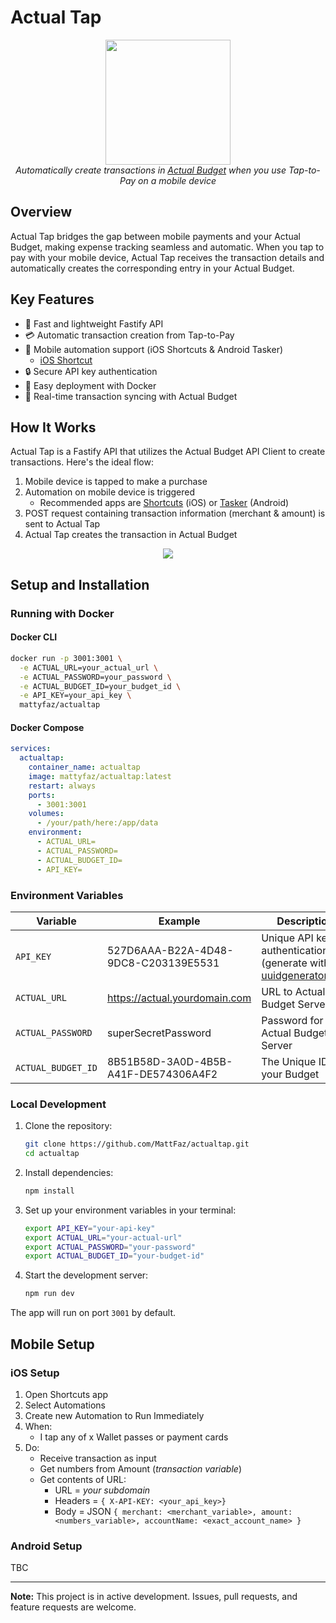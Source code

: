 # Actual Tap

<p align="center">
    <img src="images/logo.webp" width="200" height="200">
    <br>
    <i>Automatically create transactions in <a href="https://github.com/actualbudget/actual">Actual Budget</a> when you use Tap-to-Pay on a mobile device</i>
</p>

## Overview

Actual Tap bridges the gap between mobile payments and your Actual Budget, making expense tracking seamless and automatic. When you tap to pay with your mobile device, Actual Tap receives the transaction details and automatically creates the corresponding entry in your Actual Budget.

## Key Features

- 🚀 Fast and lightweight Fastify API
- 💳 Automatic transaction creation from Tap-to-Pay
- 📱 Mobile automation support (iOS Shortcuts & Android Tasker)
    - [iOS Shortcut](xxx)
- 🔒 Secure API key authentication
- 🐳 Easy deployment with Docker
- 🔄 Real-time transaction syncing with Actual Budget

## How It Works

Actual Tap is a Fastify API that utilizes the Actual Budget API Client to create transactions. Here's the ideal flow:

1. Mobile device is tapped to make a purchase
2. Automation on mobile device is triggered
    - Recommended apps are [Shortcuts](https://apps.apple.com/us/app/shortcuts/id915249334) (iOS) or [Tasker](https://play.google.com/store/apps/details?id=net.dinglisch.android.taskerm) (Android)
3. POST request containing transaction information (merchant & amount) is sent to Actual Tap
4. Actual Tap creates the transaction in Actual Budget

<p align="center">
    <img src="images/flow.png">
</p>

## Setup and Installation

### Running with Docker

#### Docker CLI

```bash
docker run -p 3001:3001 \
  -e ACTUAL_URL=your_actual_url \
  -e ACTUAL_PASSWORD=your_password \
  -e ACTUAL_BUDGET_ID=your_budget_id \
  -e API_KEY=your_api_key \
  mattyfaz/actualtap
```
#### Docker Compose

```yml
services:
  actualtap:
    container_name: actualtap 
    image: mattyfaz/actualtap:latest
    restart: always
    ports:
      - 3001:3001
    volumes:
      - /your/path/here:/app/data
    environment:
      - ACTUAL_URL=
      - ACTUAL_PASSWORD=
      - ACTUAL_BUDGET_ID=
      - API_KEY=
```

### Environment Variables

| Variable | Example | Description |
|----------|---------|-------------|
| `API_KEY` | 527D6AAA-B22A-4D48-9DC8-C203139E5531 | Unique API key for authentication (generate with [uuidgenerator.net](https://www.uuidgenerator.net)) |
| `ACTUAL_URL` | https://actual.yourdomain.com | URL to Actual Budget Server |
| `ACTUAL_PASSWORD` | superSecretPassword | Password for your Actual Budget Server |
| `ACTUAL_BUDGET_ID` | 8B51B58D-3A0D-4B5B-A41F-DE574306A4F2 | The Unique ID of your Budget |

### Local Development

1. Clone the repository:
   ```bash
   git clone https://github.com/MattFaz/actualtap.git
   cd actualtap
   ```

2. Install dependencies:
   ```bash
   npm install
   ```

3. Set up your environment variables in your terminal:
   ```bash
   export API_KEY="your-api-key"
   export ACTUAL_URL="your-actual-url"
   export ACTUAL_PASSWORD="your-password"
   export ACTUAL_BUDGET_ID="your-budget-id"
   ```

4. Start the development server:
   ```bash
   npm run dev
   ```

The app will run on port `3001` by default.

## Mobile Setup

### iOS Setup

1. Open Shortcuts app
2. Select Automations
3. Create new Automation to Run Immediately
4. When:
    - I tap any of x Wallet passes or payment cards
5. Do:
    - Receive transaction as input
    - Get numbers from Amount (_transaction variable_)
    - Get contents of URL:
        - URL = _your subdomain_
        - Headers = `{ X-API-KEY: <your_api_key>}`
        - Body = JSON `{ merchant: <merchant_variable>, amount: <numbers_variable>, accountName: <exact_account_name> }`

### Android Setup

TBC

---

**Note:** This project is in active development. Issues, pull requests, and feature requests are welcome.
